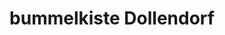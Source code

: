 ---
title: "bummelkiste Dollendorf"
url: /koenigswinter/bummelkiste-dollendorf/
shop: Schreibwaren
---